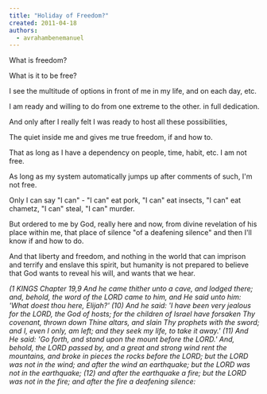 ```yaml
---
title: "Holiday of Freedom?"
created: 2011-04-18
authors: 
  - avrahambenemanuel
---
```

What is freedom?

What is it to be free?

I see the multitude of options in front of me in my life, and on each day, etc.

I am ready and willing to do from one extreme to the other. in full dedication.

And only after I really felt I was ready to host all these possibilities,

The quiet inside me and gives me true freedom, if and how to.

That as long as I have a dependency on people, time, habit, etc. I am not free.

As long as my system automatically jumps up after comments of such, I'm not free.

Only I can say "I can" - "I can" eat pork, "I can" eat insects, "I can" eat chametz, "I can" steal, "I can" murder.

But ordered to me by God, really here and now, from divine revelation of his place within me, that place of silence "of a deafening silence" and then I'll know if and how to do.

And that liberty and freedom, and nothing in the world that can imprison and terrify and enslave this spirit, but humanity is not prepared to believe that God wants to reveal his will, and wants that we hear.

_(1 KINGS Chapter 19,9 And he came thither unto a cave, and lodged there; and, behold, the word of the LORD came to him, and He said unto him: 'What doest thou here, Elijah?' (10) And he said: 'I have been very jealous for the LORD, the God of hosts; for the children of Israel have forsaken Thy covenant, thrown down Thine altars, and slain Thy prophets with the sword; and I, even I only, am left; and they seek my life, to take it away.' (11) And He said: 'Go forth, and stand upon the mount before the LORD.' And, behold, the LORD passed by, and a great and strong wind rent the mountains, and broke in pieces the rocks before the LORD; but the LORD was not in the wind; and after the wind an earthquake; but the LORD was not in the earthquake; (12) and after the earthquake a fire; but the LORD was not in the fire; and after the fire a deafening silence:_

